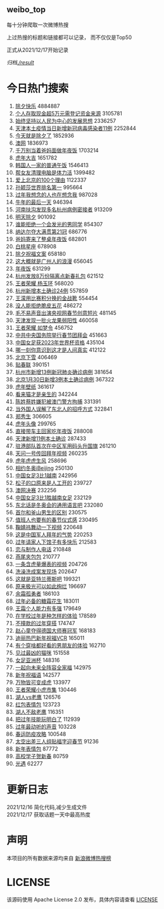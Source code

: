 weibo_top  
---
每十分钟爬取一次微博热搜  

上过热搜的标题和链接都可以记录， 而不仅仅是Top50

正式从2021/12/17开始记录  

*归档[./result](./result/)*

# 今日热门搜索  
1. [除夕快乐](https://s.weibo.com//weibo?q=%23%E9%99%A4%E5%A4%95%E5%BF%AB%E4%B9%90%23&Refer=top) 4884887
2. [个人存取现金超5万元需登记资金来源](https://s.weibo.com//weibo?q=%23%E4%B8%AA%E4%BA%BA%E5%AD%98%E5%8F%96%E7%8E%B0%E9%87%91%E8%B6%855%E4%B8%87%E5%85%83%E9%9C%80%E7%99%BB%E8%AE%B0%E8%B5%84%E9%87%91%E6%9D%A5%E6%BA%90%23&Refer=top) 3105781
3. [始终坚持以人民为中心的发展思想](https://s.weibo.com//weibo?q=%23%E5%A7%8B%E7%BB%88%E5%9D%9A%E6%8C%81%E4%BB%A5%E4%BA%BA%E6%B0%91%E4%B8%BA%E4%B8%AD%E5%BF%83%E7%9A%84%E5%8F%91%E5%B1%95%E6%80%9D%E6%83%B3%23&Refer=top) 2336257
4. [天津本土疫情当日新增新冠病毒感染者11例](https://s.weibo.com//weibo?q=%23%E5%A4%A9%E6%B4%A5%E6%9C%AC%E5%9C%9F%E7%96%AB%E6%83%85%E5%BD%93%E6%97%A5%E6%96%B0%E5%A2%9E%E6%96%B0%E5%86%A0%E7%97%85%E6%AF%92%E6%84%9F%E6%9F%93%E8%80%8511%E4%BE%8B%23&Refer=top) 2252844
5. [今天就是除夕了](https://s.weibo.com//weibo?q=%23%E4%BB%8A%E5%A4%A9%E5%B0%B1%E6%98%AF%E9%99%A4%E5%A4%95%E4%BA%86%23&Refer=top) 1852936
6. [澳网](https://s.weibo.com//weibo?q=%E6%BE%B3%E7%BD%91&Refer=top) 1836973
7. [千万别当着爸妈面做年夜饭](https://s.weibo.com//weibo?q=%23%E5%8D%83%E4%B8%87%E5%88%AB%E5%BD%93%E7%9D%80%E7%88%B8%E5%A6%88%E9%9D%A2%E5%81%9A%E5%B9%B4%E5%A4%9C%E9%A5%AD%23&Refer=top) 1703214
8. [虎年大吉](https://s.weibo.com//weibo?q=%23%E8%99%8E%E5%B9%B4%E5%A4%A7%E5%90%89%23&Refer=top) 1651782
9. [韩国人一家的普通午饭](https://s.weibo.com//weibo?q=%23%E9%9F%A9%E5%9B%BD%E4%BA%BA%E4%B8%80%E5%AE%B6%E7%9A%84%E6%99%AE%E9%80%9A%E5%8D%88%E9%A5%AD%23&Refer=top) 1546413
10. [帮女友清理电脑是体力活](https://s.weibo.com//weibo?q=%23%E5%B8%AE%E5%A5%B3%E5%8F%8B%E6%B8%85%E7%90%86%E7%94%B5%E8%84%91%E6%98%AF%E4%BD%93%E5%8A%9B%E6%B4%BB%23&Refer=top) 1399482
11. [爱上北京的100个理由](https://s.weibo.com//weibo?q=%23%E7%88%B1%E4%B8%8A%E5%8C%97%E4%BA%AC%E7%9A%84100%E4%B8%AA%E7%90%86%E7%94%B1%23&Refer=top) 1122337
12. [孙颖莎世界排名第一](https://s.weibo.com//weibo?q=%23%E5%AD%99%E9%A2%96%E8%8E%8E%E4%B8%96%E7%95%8C%E6%8E%92%E5%90%8D%E7%AC%AC%E4%B8%80%23&Refer=top) 995664
13. [过年我想念的人也在想念我](https://s.weibo.com//weibo?q=%23%E8%BF%87%E5%B9%B4%E6%88%91%E6%83%B3%E5%BF%B5%E7%9A%84%E4%BA%BA%E4%B9%9F%E5%9C%A8%E6%83%B3%E5%BF%B5%E6%88%91%23&Refer=top) 987028
14. [牛年的最后一天](https://s.weibo.com//weibo?q=%23%E7%89%9B%E5%B9%B4%E7%9A%84%E6%9C%80%E5%90%8E%E4%B8%80%E5%A4%A9%23&Refer=top) 946394
15. [河南扶沟发现多名杭州病例密接者](https://s.weibo.com//weibo?q=%23%E6%B2%B3%E5%8D%97%E6%89%B6%E6%B2%9F%E5%8F%91%E7%8E%B0%E5%A4%9A%E5%90%8D%E6%9D%AD%E5%B7%9E%E7%97%85%E4%BE%8B%E5%AF%86%E6%8E%A5%E8%80%85%23&Refer=top) 913209
16. [明天除夕](https://s.weibo.com//weibo?q=%23%E6%98%8E%E5%A4%A9%E9%99%A4%E5%A4%95%23&Refer=top) 901092
17. [谁能拒绝一个会发光的男同学](https://s.weibo.com//weibo?q=%23%E8%B0%81%E8%83%BD%E6%8B%92%E7%BB%9D%E4%B8%80%E4%B8%AA%E4%BC%9A%E5%8F%91%E5%85%89%E7%9A%84%E7%94%B7%E5%90%8C%E5%AD%A6%23&Refer=top) 854307
18. [纳达尔夺大满贯第21冠](https://s.weibo.com//weibo?q=%23%E7%BA%B3%E8%BE%BE%E5%B0%94%E5%A4%BA%E5%A4%A7%E6%BB%A1%E8%B4%AF%E7%AC%AC21%E5%86%A0%23&Refer=top) 686776
19. [爸妈寄来了整桌年夜饭](https://s.weibo.com//weibo?q=%23%E7%88%B8%E5%A6%88%E5%AF%84%E6%9D%A5%E4%BA%86%E6%95%B4%E6%A1%8C%E5%B9%B4%E5%A4%9C%E9%A5%AD%23&Refer=top) 682801
20. [白桃星座](https://s.weibo.com//weibo?q=%23%E7%99%BD%E6%A1%83%E6%98%9F%E5%BA%A7%23&Refer=top) 678908
21. [除夕祝福文案](https://s.weibo.com//weibo?q=%23%E9%99%A4%E5%A4%95%E7%A5%9D%E7%A6%8F%E6%96%87%E6%A1%88%23&Refer=top) 658180
22. [这大概就是广州人的浪漫](https://s.weibo.com//weibo?q=%23%E8%BF%99%E5%A4%A7%E6%A6%82%E5%B0%B1%E6%98%AF%E5%B9%BF%E5%B7%9E%E4%BA%BA%E7%9A%84%E6%B5%AA%E6%BC%AB%23&Refer=top) 656045
23. [年夜饭](https://s.weibo.com//weibo?q=%E5%B9%B4%E5%A4%9C%E9%A5%AD&Refer=top) 631299
24. [杭州发放8万份隔离点新春礼包](https://s.weibo.com//weibo?q=%23%E6%9D%AD%E5%B7%9E%E5%8F%91%E6%94%BE8%E4%B8%87%E4%BB%BD%E9%9A%94%E7%A6%BB%E7%82%B9%E6%96%B0%E6%98%A5%E7%A4%BC%E5%8C%85%23&Refer=top) 621512
25. [王者荣耀 杨玉环](https://s.weibo.com//weibo?q=%E7%8E%8B%E8%80%85%E8%8D%A3%E8%80%80%20%E6%9D%A8%E7%8E%89%E7%8E%AF&Refer=top) 568020
26. [杭州新增本土确诊24例](https://s.weibo.com//weibo?q=%23%E6%9D%AD%E5%B7%9E%E6%96%B0%E5%A2%9E%E6%9C%AC%E5%9C%9F%E7%A1%AE%E8%AF%8A24%E4%BE%8B%23&Refer=top) 557859
27. [王濛用比赛积分换的金战靴](https://s.weibo.com//weibo?q=%23%E7%8E%8B%E6%BF%9B%E7%94%A8%E6%AF%94%E8%B5%9B%E7%A7%AF%E5%88%86%E6%8D%A2%E7%9A%84%E9%87%91%E6%88%98%E9%9D%B4%23&Refer=top) 554454
28. [没人能拒绝脆皮五花](https://s.weibo.com//weibo?q=%23%E6%B2%A1%E4%BA%BA%E8%83%BD%E6%8B%92%E7%BB%9D%E8%84%86%E7%9A%AE%E4%BA%94%E8%8A%B1%23&Refer=top) 486272
29. [毛不易声音出演央视网春节创意短片](https://s.weibo.com//weibo?q=%23%E6%AF%9B%E4%B8%8D%E6%98%93%E5%A3%B0%E9%9F%B3%E5%87%BA%E6%BC%94%E5%A4%AE%E8%A7%86%E7%BD%91%E6%98%A5%E8%8A%82%E5%88%9B%E6%84%8F%E7%9F%AD%E7%89%87%23&Refer=top) 481145
30. [天津发现一批火龙果弱阳性](https://s.weibo.com//weibo?q=%23%E5%A4%A9%E6%B4%A5%E5%8F%91%E7%8E%B0%E4%B8%80%E6%89%B9%E7%81%AB%E9%BE%99%E6%9E%9C%E5%BC%B1%E9%98%B3%E6%80%A7%23&Refer=top) 460058
31. [王者荣耀 如梦令](https://s.weibo.com//weibo?q=%E7%8E%8B%E8%80%85%E8%8D%A3%E8%80%80%20%E5%A6%82%E6%A2%A6%E4%BB%A4&Refer=top) 456752
32. [中共中央国务院举行春节团拜会](https://s.weibo.com//weibo?q=%23%E4%B8%AD%E5%85%B1%E4%B8%AD%E5%A4%AE%E5%9B%BD%E5%8A%A1%E9%99%A2%E4%B8%BE%E8%A1%8C%E6%98%A5%E8%8A%82%E5%9B%A2%E6%8B%9C%E4%BC%9A%23&Refer=top) 451663
33. [中国女足获2023年世界杯资格](https://s.weibo.com//weibo?q=%23%E4%B8%AD%E5%9B%BD%E5%A5%B3%E8%B6%B3%E8%8E%B72023%E5%B9%B4%E4%B8%96%E7%95%8C%E6%9D%AF%E8%B5%84%E6%A0%BC%23&Refer=top) 435104
34. [哪一刻你意识到这才是人间真实](https://s.weibo.com//weibo?q=%23%E5%93%AA%E4%B8%80%E5%88%BB%E4%BD%A0%E6%84%8F%E8%AF%86%E5%88%B0%E8%BF%99%E6%89%8D%E6%98%AF%E4%BA%BA%E9%97%B4%E7%9C%9F%E5%AE%9E%23&Refer=top) 412122
35. [北京下雪](https://s.weibo.com//weibo?q=%E5%8C%97%E4%BA%AC%E4%B8%8B%E9%9B%AA&Refer=top) 406469
36. [贴春联](https://s.weibo.com//weibo?q=%E8%B4%B4%E6%98%A5%E8%81%94&Refer=top) 390151
37. [杭州市新增13例新冠肺炎确诊病例](https://s.weibo.com//weibo?q=%E6%9D%AD%E5%B7%9E%E5%B8%82%E6%96%B0%E5%A2%9E13%E4%BE%8B%E6%96%B0%E5%86%A0%E8%82%BA%E7%82%8E%E7%A1%AE%E8%AF%8A%E7%97%85%E4%BE%8B&Refer=top) 381654
38. [北京1月30日新增3例本土确诊病例](https://s.weibo.com//weibo?q=%23%E5%8C%97%E4%BA%AC1%E6%9C%8830%E6%97%A5%E6%96%B0%E5%A2%9E3%E4%BE%8B%E6%9C%AC%E5%9C%9F%E7%A1%AE%E8%AF%8A%E7%97%85%E4%BE%8B%23&Refer=top) 367322
39. [虎年壁纸](https://s.weibo.com//weibo?q=%23%E8%99%8E%E5%B9%B4%E5%A3%81%E7%BA%B8%23&Refer=top) 361617
40. [看来猫才是亲生的](https://s.weibo.com//weibo?q=%23%E7%9C%8B%E6%9D%A5%E7%8C%AB%E6%89%8D%E6%98%AF%E4%BA%B2%E7%94%9F%E7%9A%84%23&Refer=top) 342244
41. [陈姓蔡姓嫌犯被澳门警方拘捕](https://s.weibo.com//weibo?q=%23%E9%99%88%E5%A7%93%E8%94%A1%E5%A7%93%E5%AB%8C%E7%8A%AF%E8%A2%AB%E6%BE%B3%E9%97%A8%E8%AD%A6%E6%96%B9%E6%8B%98%E6%8D%95%23&Refer=top) 331391
42. [当外国人误解了东北人的招呼方式](https://s.weibo.com//weibo?q=%E5%BD%93%E5%A4%96%E5%9B%BD%E4%BA%BA%E8%AF%AF%E8%A7%A3%E4%BA%86%E4%B8%9C%E5%8C%97%E4%BA%BA%E7%9A%84%E6%8B%9B%E5%91%BC%E6%96%B9%E5%BC%8F&Refer=top) 322841
43. [郑秀生](https://s.weibo.com//weibo?q=%E9%83%91%E7%A7%80%E7%94%9F&Refer=top) 306605
44. [虎年头像](https://s.weibo.com//weibo?q=%23%E8%99%8E%E5%B9%B4%E5%A4%B4%E5%83%8F%23&Refer=top) 299765
45. [直接带车主回家吃年夜饭](https://s.weibo.com//weibo?q=%23%E7%9B%B4%E6%8E%A5%E5%B8%A6%E8%BD%A6%E4%B8%BB%E5%9B%9E%E5%AE%B6%E5%90%83%E5%B9%B4%E5%A4%9C%E9%A5%AD%23&Refer=top) 288008
46. [天津新增11例本土确诊](https://s.weibo.com//weibo?q=%23%E5%A4%A9%E6%B4%A5%E6%96%B0%E5%A2%9E11%E4%BE%8B%E6%9C%AC%E5%9C%9F%E7%A1%AE%E8%AF%8A%23&Refer=top) 287433
47. [驻港部队首次在中区军用码头升国旗](https://s.weibo.com//weibo?q=%23%E9%A9%BB%E6%B8%AF%E9%83%A8%E9%98%9F%E9%A6%96%E6%AC%A1%E5%9C%A8%E4%B8%AD%E5%8C%BA%E5%86%9B%E7%94%A8%E7%A0%81%E5%A4%B4%E5%8D%87%E5%9B%BD%E6%97%97%23&Refer=top) 261210
48. [天问一号传回拜年视频](https://s.weibo.com//weibo?q=%23%E5%A4%A9%E9%97%AE%E4%B8%80%E5%8F%B7%E4%BC%A0%E5%9B%9E%E6%8B%9C%E5%B9%B4%E8%A7%86%E9%A2%91%23&Refer=top) 260235
49. [虎年虎虎生风](https://s.weibo.com//weibo?q=%E8%99%8E%E5%B9%B4%E8%99%8E%E8%99%8E%E7%94%9F%E9%A3%8E&Refer=top) 258696
50. [相约冬奥iBeijing](https://s.weibo.com//weibo?q=%23%E7%9B%B8%E7%BA%A6%E5%86%AC%E5%A5%A5iBeijing%23&Refer=top) 250130
51. [中国女足3比1越南](https://s.weibo.com//weibo?q=%23%E4%B8%AD%E5%9B%BD%E5%A5%B3%E8%B6%B33%E6%AF%941%E8%B6%8A%E5%8D%97%23&Refer=top) 242956
52. [松子的口原来是人工开的](https://s.weibo.com//weibo?q=%23%E6%9D%BE%E5%AD%90%E7%9A%84%E5%8F%A3%E5%8E%9F%E6%9D%A5%E6%98%AF%E4%BA%BA%E5%B7%A5%E5%BC%80%E7%9A%84%23&Refer=top) 239727
53. [澳网决赛](https://s.weibo.com//weibo?q=%23%E6%BE%B3%E7%BD%91%E5%86%B3%E8%B5%9B%23&Refer=top) 232256
54. [中国女足3比1胜越南女足](https://s.weibo.com//weibo?q=%23%E4%B8%AD%E5%9B%BD%E5%A5%B3%E8%B6%B33%E6%AF%941%E8%83%9C%E8%B6%8A%E5%8D%97%E5%A5%B3%E8%B6%B3%23&Refer=top) 232129
55. [东北话是冬奥会的通用语言吧](https://s.weibo.com//weibo?q=%23%E4%B8%9C%E5%8C%97%E8%AF%9D%E6%98%AF%E5%86%AC%E5%A5%A5%E4%BC%9A%E7%9A%84%E9%80%9A%E7%94%A8%E8%AF%AD%E8%A8%80%E5%90%A7%23&Refer=top) 232080
56. [首尔和釜山男生的区别](https://s.weibo.com//weibo?q=%23%E9%A6%96%E5%B0%94%E5%92%8C%E9%87%9C%E5%B1%B1%E7%94%B7%E7%94%9F%E7%9A%84%E5%8C%BA%E5%88%AB%23&Refer=top) 230575
57. [值班人也要有的春节仪式感](https://s.weibo.com//weibo?q=%23%E5%80%BC%E7%8F%AD%E4%BA%BA%E4%B9%9F%E8%A6%81%E6%9C%89%E7%9A%84%E6%98%A5%E8%8A%82%E4%BB%AA%E5%BC%8F%E6%84%9F%23&Refer=top) 230495
58. [鞠婧祎舞动一下视频](https://s.weibo.com//weibo?q=%23%E9%9E%A0%E5%A9%A7%E7%A5%8E%E8%88%9E%E5%8A%A8%E4%B8%80%E4%B8%8B%E8%A7%86%E9%A2%91%23&Refer=top) 220648
59. [这是中国军人拜年的气势](https://s.weibo.com//weibo?q=%23%E8%BF%99%E6%98%AF%E4%B8%AD%E5%9B%BD%E5%86%9B%E4%BA%BA%E6%8B%9C%E5%B9%B4%E7%9A%84%E6%B0%94%E5%8A%BF%23&Refer=top) 220253
60. [过年请家人下馆子有多快乐](https://s.weibo.com//weibo?q=%23%E8%BF%87%E5%B9%B4%E8%AF%B7%E5%AE%B6%E4%BA%BA%E4%B8%8B%E9%A6%86%E5%AD%90%E6%9C%89%E5%A4%9A%E5%BF%AB%E4%B9%90%23&Refer=top) 212583
61. [恋与制作人电话](https://s.weibo.com//weibo?q=%23%E6%81%8B%E4%B8%8E%E5%88%B6%E4%BD%9C%E4%BA%BA%E7%94%B5%E8%AF%9D%23&Refer=top) 210848
62. [燕尾夹包包](https://s.weibo.com//weibo?q=%23%E7%87%95%E5%B0%BE%E5%A4%B9%E5%8C%85%E5%8C%85%23&Refer=top) 210777
63. [一条含虎量爆表的视频](https://s.weibo.com//weibo?q=%23%E4%B8%80%E6%9D%A1%E5%90%AB%E8%99%8E%E9%87%8F%E7%88%86%E8%A1%A8%E7%9A%84%E8%A7%86%E9%A2%91%23&Refer=top) 204726
64. [洗澡洗成案发现场](https://s.weibo.com//weibo?q=%23%E6%B4%97%E6%BE%A1%E6%B4%97%E6%88%90%E6%A1%88%E5%8F%91%E7%8E%B0%E5%9C%BA%23&Refer=top) 202647
65. [这就是亚特兰蒂斯吧](https://s.weibo.com//weibo?q=%23%E8%BF%99%E5%B0%B1%E6%98%AF%E4%BA%9A%E7%89%B9%E5%85%B0%E8%92%82%E6%96%AF%E5%90%A7%23&Refer=top) 199321
66. [原来极光可以如此绚烂](https://s.weibo.com//weibo?q=%23%E5%8E%9F%E6%9D%A5%E6%9E%81%E5%85%89%E5%8F%AF%E4%BB%A5%E5%A6%82%E6%AD%A4%E7%BB%9A%E7%83%82%23&Refer=top) 196697
67. [余霜孤勇者](https://s.weibo.com//weibo?q=%E4%BD%99%E9%9C%9C%E5%AD%A4%E5%8B%87%E8%80%85&Refer=top) 186103
68. [过年必备的糖霜花生](https://s.weibo.com//weibo?q=%23%E8%BF%87%E5%B9%B4%E5%BF%85%E5%A4%87%E7%9A%84%E7%B3%96%E9%9C%9C%E8%8A%B1%E7%94%9F%23&Refer=top) 183011
69. [王霜个人能力有多强](https://s.weibo.com//weibo?q=%23%E7%8E%8B%E9%9C%9C%E4%B8%AA%E4%BA%BA%E8%83%BD%E5%8A%9B%E6%9C%89%E5%A4%9A%E5%BC%BA%23&Refer=top) 179649
70. [在学校过年是种怎样的体验](https://s.weibo.com//weibo?q=%23%E5%9C%A8%E5%AD%A6%E6%A0%A1%E8%BF%87%E5%B9%B4%E6%98%AF%E7%A7%8D%E6%80%8E%E6%A0%B7%E7%9A%84%E4%BD%93%E9%AA%8C%23&Refer=top) 178589
71. [不撞款的过年穿搭](https://s.weibo.com//weibo?q=%23%E4%B8%8D%E6%92%9E%E6%AC%BE%E7%9A%84%E8%BF%87%E5%B9%B4%E7%A9%BF%E6%90%AD%23&Refer=top) 174747
72. [赵心童夺得德国大师赛冠军](https://s.weibo.com//weibo?q=%23%E8%B5%B5%E5%BF%83%E7%AB%A5%E5%A4%BA%E5%BE%97%E5%BE%B7%E5%9B%BD%E5%A4%A7%E5%B8%88%E8%B5%9B%E5%86%A0%E5%86%9B%23&Refer=top) 168183
73. [迪丽热巴新年祝福VCR](https://s.weibo.com//weibo?q=%23%E8%BF%AA%E4%B8%BD%E7%83%AD%E5%B7%B4%E6%96%B0%E5%B9%B4%E7%A5%9D%E7%A6%8FVCR%23&Refer=top) 165011
74. [有个穿啥都好看的男朋友的体验](https://s.weibo.com//weibo?q=%23%E6%9C%89%E4%B8%AA%E7%A9%BF%E5%95%A5%E9%83%BD%E5%A5%BD%E7%9C%8B%E7%9A%84%E7%94%B7%E6%9C%8B%E5%8F%8B%E7%9A%84%E4%BD%93%E9%AA%8C%23&Refer=top) 162710
75. [见过最凶的猫咪](https://s.weibo.com//weibo?q=%23%E8%A7%81%E8%BF%87%E6%9C%80%E5%87%B6%E7%9A%84%E7%8C%AB%E5%92%AA%23&Refer=top) 151558
76. [女足亚洲杯](https://s.weibo.com//weibo?q=%E5%A5%B3%E8%B6%B3%E4%BA%9A%E6%B4%B2%E6%9D%AF&Refer=top) 148316
77. [一起向未来全阵容全家福](https://s.weibo.com//weibo?q=%23%E4%B8%80%E8%B5%B7%E5%90%91%E6%9C%AA%E6%9D%A5%E5%85%A8%E9%98%B5%E5%AE%B9%E5%85%A8%E5%AE%B6%E7%A6%8F%23&Refer=top) 142975
78. [新年祝福语](https://s.weibo.com//weibo?q=%E6%96%B0%E5%B9%B4%E7%A5%9D%E7%A6%8F%E8%AF%AD&Refer=top) 142577
79. [万物皆可变成虎](https://s.weibo.com//weibo?q=%23%E4%B8%87%E7%89%A9%E7%9A%86%E5%8F%AF%E5%8F%98%E6%88%90%E8%99%8E%23&Refer=top) 133977
80. [王者荣耀小虎市集](https://s.weibo.com//weibo?q=%23%E7%8E%8B%E8%80%85%E8%8D%A3%E8%80%80%E5%B0%8F%E8%99%8E%E5%B8%82%E9%9B%86%23&Refer=top) 130446
81. [湖人vs老鹰](https://s.weibo.com//weibo?q=%23%E6%B9%96%E4%BA%BAvs%E8%80%81%E9%B9%B0%23&Refer=top) 126576
82. [红包表情包](https://s.weibo.com//weibo?q=%E7%BA%A2%E5%8C%85%E8%A1%A8%E6%83%85%E5%8C%85&Refer=top) 123723
83. [湖人不敌老鹰](https://s.weibo.com//weibo?q=%23%E6%B9%96%E4%BA%BA%E4%B8%8D%E6%95%8C%E8%80%81%E9%B9%B0%23&Refer=top) 116351
84. [把过年技能玩明白了](https://s.weibo.com//weibo?q=%23%E6%8A%8A%E8%BF%87%E5%B9%B4%E6%8A%80%E8%83%BD%E7%8E%A9%E6%98%8E%E7%99%BD%E4%BA%86%23&Refer=top) 112939
85. [过年最动听的声音](https://s.weibo.com//weibo?q=%23%E8%BF%87%E5%B9%B4%E6%9C%80%E5%8A%A8%E5%90%AC%E7%9A%84%E5%A3%B0%E9%9F%B3%23&Refer=top) 103228
86. [春运防疫攻略](https://s.weibo.com//weibo?q=%E6%98%A5%E8%BF%90%E9%98%B2%E7%96%AB%E6%94%BB%E7%95%A5&Refer=top) 100548
87. [太空出差三人组贴福字迎春节](https://s.weibo.com//weibo?q=%23%E5%A4%AA%E7%A9%BA%E5%87%BA%E5%B7%AE%E4%B8%89%E4%BA%BA%E7%BB%84%E8%B4%B4%E7%A6%8F%E5%AD%97%E8%BF%8E%E6%98%A5%E8%8A%82%23&Refer=top) 91236
88. [新年表情包](https://s.weibo.com//weibo?q=%E6%96%B0%E5%B9%B4%E8%A1%A8%E6%83%85%E5%8C%85&Refer=top) 87772
89. [高校学子贺新春](https://s.weibo.com//weibo?q=%23%E9%AB%98%E6%A0%A1%E5%AD%A6%E5%AD%90%E8%B4%BA%E6%96%B0%E6%98%A5%23&Refer=top) 80759
90. [光遇](https://s.weibo.com//weibo?q=%23%E5%85%89%E9%81%87%23&Refer=top) 62277
# 更新日志  
2021/12/16  简化代码,减少生成文件  
2021/12/17  获取话题一天中最高热度
# 声明  
本项目的所有数据来源均来自 [新浪微博热搜榜](https://s.weibo.com/top/summary)  

# LICENSE
该源码使用 Apache License 2.0 发布，具体内容请查看 [LICENSE](./LICENSE)
